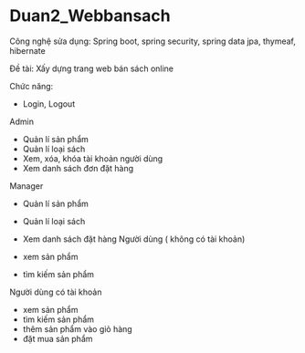 # Duan2_Webbansach
Công nghệ sửa dụng: Spring boot, spring security, spring data jpa, thymeaf, hibernate

Đề tài: Xấy dựng trang web bán sách online

Chức năng:
- Login, Logout

Admin

- Quản lí sản phẩm
- Quản lí loại sách
- Xem, xóa, khóa tài khoản người dùng
- Xem danh sách đơn đặt hàng

Manager

- Quản lí sản phẩm
- Quản lí loại sách 
- Xem danh sách đặt hàng
Người dùng ( không có tài khoản)

- xem sản phẩm
- tìm kiếm sản phẩm

Người dùng có tài khoản

- xem sản phẩm
- tìm kiếm sản phẩm
- thêm sản phẩm vào giỏ hàng
- đặt mua sản phẩm


